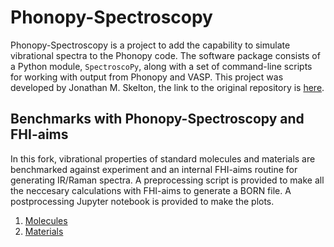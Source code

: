 # Phonopy-Spectroscopy

Phonopy-Spectroscopy is a project to add the capability to simulate vibrational spectra to the Phonopy code.
The software package consists of a Python module, `SpectroscoPy`, along with a set of command-line scripts for working with output from Phonopy and VASP.
This project was developed by Jonathan M. Skelton, the link to the original repository is [here](https://github.com/JMSkelton/Phonopy-Spectroscopy).

## Benchmarks with Phonopy-Spectroscopy and FHI-aims
In this fork, vibrational properties of standard molecules and materials are benchmarked against experiment and an internal FHI-aims routine for generating IR/Raman spectra. A preprocessing script is provided to make all the neccesary calculations with FHI-aims to generate a BORN file. A postprocessing Jupyter notebook is provided to make the plots. 
1. [Molecules]()
2. [Materials]()
